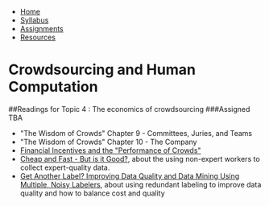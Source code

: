 <ul id="ProjectSubmenu">
    <li><a class="home" href="../index.html" title="Home">Home</a></li>
    <li><a class="syllabus" href="../syllabus.html" title="Syllabus">Syllabus</a></li>
    <li><a class="assignments" href="../assignments.html" title="Assignments">Assignments</a></li>
    <li><a class="resources" href="../resources.html" title="Resources">Resources</a></li>
</ul>

<link rel="stylesheet" type="text/css" href="../stylesheet.css" />

# Crowdsourcing and Human Computation

##Readings for Topic 4 : The economics of crowdsourcing
###Assigned TBA

- "The Wisdom of Crowds" Chapter 9 - Committees, Juries, and Teams
- "The Wisdom of Crowds" Chapter 10 - The Company
- [Financial Incentives and the "Performance of Crowds"](downloads/econ/MasonAndWatts.pdf)
- [Cheap and Fast - But is it Good?](downloads/econ/SnowEtAl.pdf), about the using non-expert workers to collect expert-quality data. 
- [Get Another Label? Improving Data Quality and Data Mining Using Multiple, Noisy Labelers](downloads/econ/ShengEtAl.pdf), about using redundant labeling to improve data quality and how to balance cost and quality 
